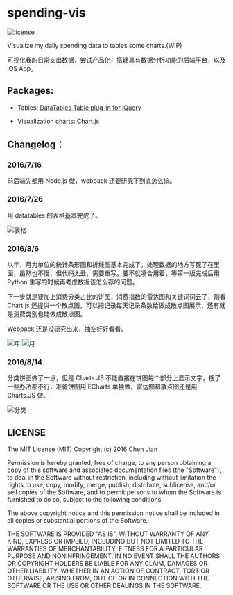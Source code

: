 # spending-vis
[![license](https://img.shields.io/github/license/mashape/apistatus.svg?maxAge=2592000)]()

Visualize my daily spending data to tables some charts.(WIP)

可视化我的日常支出数据，尝试产品化，搭建具有数据分析功能的后端平台，以及 iOS App。

## Packages:

- Tables: [DataTables Table plug-in for jQuery](https://www.datatables.net/)

- Visualization charts: [Chart.js](https://github.com/nnnick/Chart.js)

## Changelog：
### 2016/7/16
前后端先都用 Node.js 做，webpack   还要研究下到底怎么搞。

### 2016/7/26
用 datatables 的表格基本完成了。

![表格](https://cl.ly/2106201F2Y0T/Screen%20Shot%202016-08-06%20at%2020.16.51.png)

### 2016/8/6
以年、月为单位的统计条形图和折线图基本完成了，处理数据的地方写死了在里面，虽然也不慢，但代码太丑，需要重写。要不就凑合用着，等第一版完成后用 Python 重写的时候再考虑数据该怎么存的问题。

下一步就是要加上消费分类占比的饼图，消费指数的雷达图和关键词词云了，刚看Chart.js 还提供一个散点图，可以把记录每天记录条数给做成散点图展示，还有就是消费类别也能做成散点图。

Webpack 还是没研究出来，抽空好好看看。

![年](https://cl.ly/432l2z3c3U35/Screen%20Shot%202016-08-06%20at%2020.17.09.png)
![月](https://cl.ly/2E21112v2U2n/Screen%20Shot%202016-08-06%20at%2020.17.18.png)

### 2016/8/14
分类饼图做了一点，但是 Charts.JS 不能直接在饼图每个部分上显示文字，搜了一些办法都不行，准备饼图用 ECharts 单独做，雷达图和散点图还是用 Charts.JS 做。

![分类](https://cl.ly/1z1a47331C0S/Screen%20Shot%202016-08-14%20at%2018.48.03.png)

## LICENSE

The MIT License (MIT)
Copyright (c) 2016 Chen Jian

Permission is hereby granted, free of charge, to any person obtaining a copy
of this software and associated documentation files (the "Software"), to deal
in the Software without restriction, including without limitation the rights
to use, copy, modify, merge, publish, distribute, sublicense, and/or sell
copies of the Software, and to permit persons to whom the Software is
furnished to do so, subject to the following conditions:

The above copyright notice and this permission notice shall be included in all
copies or substantial portions of the Software.

THE SOFTWARE IS PROVIDED "AS IS", WITHOUT WARRANTY OF ANY KIND,
EXPRESS OR IMPLIED, INCLUDING BUT NOT LIMITED TO THE WARRANTIES OF
MERCHANTABILITY, FITNESS FOR A PARTICULAR PURPOSE AND NONINFRINGEMENT.
IN NO EVENT SHALL THE AUTHORS OR COPYRIGHT HOLDERS BE LIABLE FOR ANY CLAIM,
DAMAGES OR OTHER LIABILITY, WHETHER IN AN ACTION OF CONTRACT, TORT OR
OTHERWISE, ARISING FROM, OUT OF OR IN CONNECTION WITH THE SOFTWARE OR THE USE
OR OTHER DEALINGS IN THE SOFTWARE.



